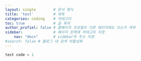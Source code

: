 ```yaml
---
layout: single        # 문서 형식
title: 'test'         # 제목
categories: coding    # 카테고리
toc: true             # 글 목차
author_profiel: false # 홈페이지 프로필이 다른 페이지에도 뜨는지 여부
sidebar:              # 페이지 왼쪽에 카테고리 지정
    nav: "docs"       # sidebar의 주소 지정
#search: false # 블로그 내 검색 비활성화
---
```


```python  
test code = 1


```